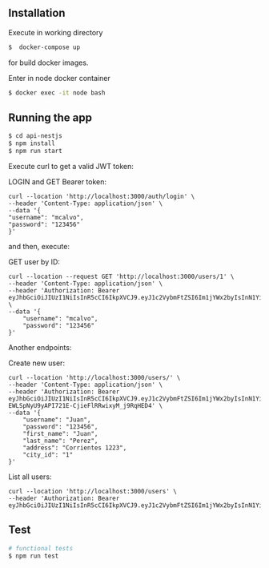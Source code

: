 ## Installation

Execute in working directory

```bash
$  docker-compose up
```

for build docker images.

Enter in node docker container
```bash
$ docker exec -it node bash
```

## Running the app

```bash
$ cd api-nestjs
$ npm install
$ npm run start
```

Execute curl to get a valid JWT token:

LOGIN and GET Bearer token:
```curl
curl --location 'http://localhost:3000/auth/login' \
--header 'Content-Type: application/json' \
--data '{
"username": "mcalvo",
"password": "123456"
}'
```

and then, execute:

GET user  by ID:
```curl
curl --location --request GET 'http://localhost:3000/users/1' \
--header 'Content-Type: application/json' \
--header 'Authorization: Bearer eyJhbGciOiJIUzI1NiIsInR5cCI6IkpXVCJ9.eyJ1c2VybmFtZSI6Im1jYWx2byIsInN1YiI6MSwiaWF0IjoxNjgyOTc0NjIzfQ.6kGoLQOgcynsf1gJ6koiGo5GVVN8FojEWKQMZ1Mdrv8' \
--data '{
    "username": "mcalvo",
    "password": "123456"
}'
```

Another endpoints:

Create new user:
```curl
curl --location 'http://localhost:3000/users/' \
--header 'Content-Type: application/json' \
--header 'Authorization: Bearer eyJhbGciOiJIUzI1NiIsInR5cCI6IkpXVCJ9.eyJ1c2VybmFtZSI6Im1jYWx2byIsInN1YiI6MSwiaWF0IjoxNjgyOTg4MzQ0fQ.bH-EWLSpNyU9yAPI721E-CjieFlRRwixyM_j9RqHED4' \
--data '{
    "username": "Juan",
    "password": "123456",
    "first_name": "Juan",
    "last_name": "Perez",
    "address": "Corrientes 1223",
    "city_id": "1"
}'
```

List all users:
```curl
curl --location 'http://localhost:3000/users' \
--header 'Authorization: Bearer eyJhbGciOiJIUzI1NiIsInR5cCI6IkpXVCJ9.eyJ1c2VybmFtZSI6Im1jYWx2byIsInN1YiI6MSwiaWF0IjoxNjgyOTc0NjIzfQ.6kGoLQOgcynsf1gJ6koiGo5GVVN8FojEWKQMZ1Mdrv8'
```

## Test

```bash
# functional tests
$ npm run test
```